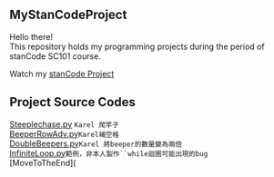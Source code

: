 ## MyStanCodeProject
Hello there!\
This repository holds my programming projects during the period of stanCode SC101 course.

Watch my [stanCode Project](https://github.com/zk5605783/MyStanCodeProject/tree/main/stanCode%20Project)
## Project Source Codes
 [Steeplechase.py](https://github.com/zk5605783/MyStanCodeProject/blob/main/stanCode%20Project/Steeplechase.py)
 `Karel 爬竿子`\
 [BeeperRowAdv.py](https://github.com/zk5605783/MyStanCodeProject/blob/main/stanCode%20Project/BeeperRowAdv.py)`Karel補空格`\
 [DoubleBeepers.py](https://github.com/zk5605783/MyStanCodeProject/blob/main/stanCode%20Project/DoubleBeepers.py)`Karel 將beeper的數量變為兩倍`\
 [InfiniteLoop.py](https://github.com/zk5605783/MyStanCodeProject/blob/main/stanCode%20Project/InfiniteLoop.py)`範例，非本人製作``while迴圈可能出現的bug`\
 [MoveToTheEnd](
 
 
 
 

